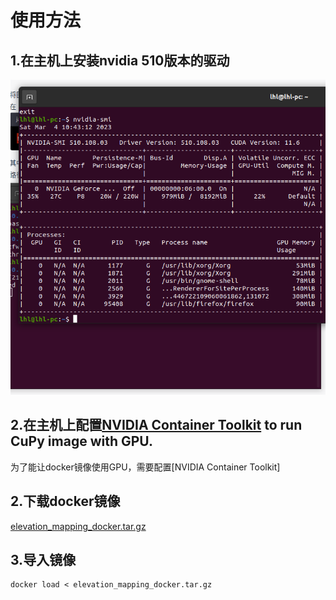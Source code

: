 # 使用方法
## 1.在主机上安装nvidia 510版本的驱动
![nvidia 510驱动](crop1.png)
## 2.在主机上配置[NVIDIA Container Toolkit](https://github.com/NVIDIA/nvidia-docker) to run CuPy image with GPU.
为了能让docker镜像使用GPU，需要配置[NVIDIA Container Toolkit]
## 2.下载docker镜像
[elevation_mapping_docker.tar.gz](https://1drv.ms/u/s!Akfo1jwOehy0i4RAFHAqWv5E5C_i2Q?e=eK4QB8)
## 3.导入镜像 
```
docker load < elevation_mapping_docker.tar.gz
```
